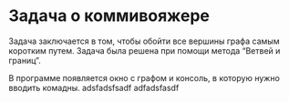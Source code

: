# Задача о коммивояжере

Задача заключается в том, чтобы обойти все вершины графа самым коротким путем. Задача была решена при помощи метода “Ветвей и границ”. 

В программе появляется окно с графом и консоль, в которую нужно вводить комадны.  adsfadsfsadf                   adfadsfasdf
